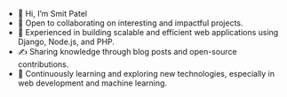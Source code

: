 - 👋 Hi, I’m Smit Patel
- 🤝 Open to collaborating on interesting and impactful projects.
- 🚀 Experienced in building scalable and efficient web applications using Django, Node.js, and PHP.
- ✍️ Sharing knowledge through blog posts and open-source contributions.
- 🌱 Continuously learning and exploring new technologies, especially in web development and machine learning.


<!---
smitpatel004/smitpatel004 is a ✨ special ✨ repository because its `README.md` (this file) appears on your GitHub profile.
You can click the Preview link to take a look at your changes.
--->
